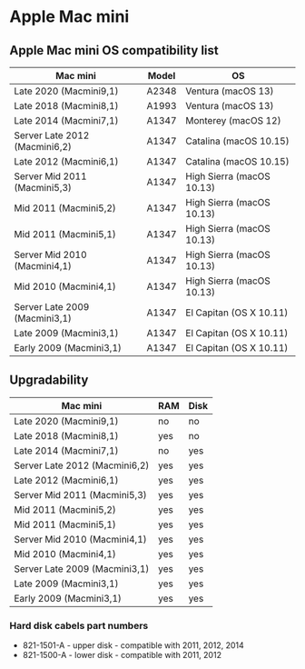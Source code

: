 # Apple Mac mini

## Apple Mac mini OS compatibility list

|Mac mini|Model|OS|
|-|-|-|
| Late 2020 (Macmini9,1) | A2348 | Ventura (macOS 13) |
| Late 2018 (Macmini8,1) | A1993 | Ventura (macOS 13) |
| Late 2014 (Macmini7,1) | A1347 | Monterey (macOS 12) |
| Server Late 2012 (Macmini6,2) | A1347 | Catalina (macOS 10.15) |
| Late 2012 (Macmini6,1) | A1347 | Catalina (macOS 10.15) |
| Server Mid 2011 (Macmini5,3) | A1347 | High Sierra (macOS 10.13) |
| Mid 2011 (Macmini5,2) | A1347 | High Sierra (macOS 10.13) |
| Mid 2011 (Macmini5,1) | A1347 | High Sierra (macOS 10.13) |
| Server Mid 2010 (Macmini4,1) | A1347 | High Sierra (macOS 10.13) |
| Mid 2010 (Macmini4,1) | A1347 | High Sierra (macOS 10.13) |
| Server Late 2009 (Macmini3,1) | A1347 | El Capitan (OS X 10.11) |
| Late 2009 (Macmini3,1) | A1347 | El Capitan (OS X 10.11) |
| Early 2009 (Macmini3,1) | A1347 | El Capitan (OS X 10.11) |

## Upgradability

|Mac mini|RAM|Disk|
|-|-|-|
| Late 2020 (Macmini9,1) | no | no |
| Late 2018 (Macmini8,1) | yes | no |
| Late 2014 (Macmini7,1) | no | yes |
| Server Late 2012 (Macmini6,2) | yes | yes |
| Late 2012 (Macmini6,1) | yes | yes |
| Server Mid 2011 (Macmini5,3) | yes | yes |
| Mid 2011 (Macmini5,2) | yes | yes |
| Mid 2011 (Macmini5,1) | yes | yes |
| Server Mid 2010 (Macmini4,1) | yes | yes |
| Mid 2010 (Macmini4,1) | yes | yes |
| Server Late 2009 (Macmini3,1) | yes | yes |
| Late 2009 (Macmini3,1) | yes | yes |
| Early 2009 (Macmini3,1) | yes | yes |

### Hard disk cabels part numbers

- 821-1501-A - upper disk - compatible with 2011, 2012, 2014
- 821-1500-A - lower disk - compatible with 2011, 2012
